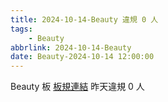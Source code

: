 ```yaml
---
title: 2024-10-14-Beauty 違規 0 人
tags:
    - Beauty
abbrlink: 2024-10-14-Beauty
date: Beauty-2024-10-14 12:00:00
---
```

Beauty 板 [板規連結](https://www.ptt.cc/bbs/Beauty/M.1630069980.A.84B.html)
昨天違規 0 人

